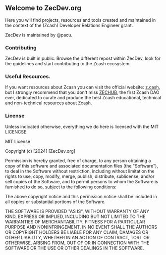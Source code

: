 ## Welcome to ZecDev.org
Here you will find projects, resources and tools created and maintained 
in the context of the (Zcash) Developer Relations Engineer grant.

ZecDev is maintained by @pacu. 

### Contributing
ZecDev is built in public. Browse the different repost within ZecDev,
look for the guidelines and start contributing to the Zcash ecosystem.

### Useful Resources.

If you want resources about Zcash you can visit the official website: [z.cash](https://z.cash), but I 
strongly recommend that you don't miss [ZECHUB](https://zechub.wiki), the first Zcash DAO ever, dedicated to
curate and produce the best Zcash educational, technical and non-technical resources about Zcash.

### License
Unless indicated otherwise, everything we do here is licensed with the MIT LICENCSE

MIT License

Copyright (c) [2024] [ZecDev.org]

Permission is hereby granted, free of charge, to any person obtaining a copy
of this software and associated documentation files (the "Software"), to deal
in the Software without restriction, including without limitation the rights
to use, copy, modify, merge, publish, distribute, sublicense, and/or sell
copies of the Software, and to permit persons to whom the Software is
furnished to do so, subject to the following conditions:

The above copyright notice and this permission notice shall be included in all
copies or substantial portions of the Software.

THE SOFTWARE IS PROVIDED "AS IS", WITHOUT WARRANTY OF ANY KIND, EXPRESS OR
IMPLIED, INCLUDING BUT NOT LIMITED TO THE WARRANTIES OF MERCHANTABILITY,
FITNESS FOR A PARTICULAR PURPOSE AND NONINFRINGEMENT. IN NO EVENT SHALL THE
AUTHORS OR COPYRIGHT HOLDERS BE LIABLE FOR ANY CLAIM, DAMAGES OR OTHER
LIABILITY, WHETHER IN AN ACTION OF CONTRACT, TORT OR OTHERWISE, ARISING FROM,
OUT OF OR IN CONNECTION WITH THE SOFTWARE OR THE USE OR OTHER DEALINGS IN THE
SOFTWARE.
